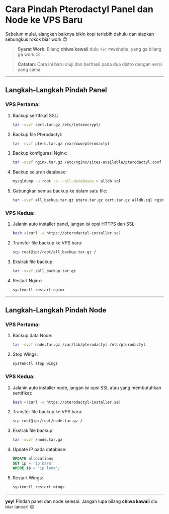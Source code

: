 # **Cara Pindah Pterodactyl Panel dan Node ke VPS Baru**

Sebelum mulai, alangkah baiknya bikin kopi terlebih dahulu dan siapkan sebungkus rokok biar work 😊

> **Syarat Work**: Bilang **chiwa kawaii** dulu >\\< mwehehe, yang ga bilang ga work :3

> **Catatan**: Cara ini baru diuji dan berhasil pada dua distro dengan versi yang sama.

---

## **Langkah-Langkah Pindah Panel**

### **VPS Pertama:**

1. Backup sertifikat SSL:
    ```bash
    tar -cvzf cert.tar.gz /etc/letsencrypt/
    ```

2. Backup file Pterodactyl:
    ```bash
    tar -cvzf ptero.tar.gz /var/www/pterodactyl
    ```

3. Backup konfigurasi Nginx:
    ```bash
    tar -cvzf nginx.tar.gz /etc/nginx/sites-available/pterodactyl.conf
    ```

4. Backup seluruh database:
    ```bash
    mysqldump -u root -p --all-databases > alldb.sql
    ```

5. Gabungkan semua backup ke dalam satu file:
    ```bash
    tar -cvzf all_backup.tar.gz ptero.tar.gz cert.tar.gz alldb.sql nginx.tar.gz
    ```

### **VPS Kedua:**

1. Jalanin auto installer panel, jangan isi opsi HTTPS dan SSL:
    ```bash
    bash <(curl -s https://pterodactyl-installer.se)
    ```

2. Transfer file backup ke VPS baru:
    ```bash
    scp root@ip:/root/all_backup.tar.gz /
    ```

3. Ekstrak file backup:
    ```bash
    tar -xvzf /all_backup.tar.gz
    ```

4. Restart Nginx:
    ```bash
    systemctl restart nginx
    ```

---

## **Langkah-Langkah Pindah Node**

### **VPS Pertama:**

1. Backup data Node:
    ```bash
    tar -cvzf node.tar.gz /var/lib/pterodactyl /etc/pterodactyl
    ```

2. Stop Wings:
    ```bash
    systemctl stop wings
    ```

### **VPS Kedua:**

1. Jalanin auto installer node, jangan isi opsi SSL atau yang membutuhkan sertifikat:
    ```bash
    bash <(curl -s https://pterodactyl-installer.se)
    ```

2. Transfer file backup ke VPS baru:
    ```bash
    scp root@ip:/root/node.tar.gz /
    ```

3. Ekstrak file backup:
    ```bash
    tar -xvzf /node.tar.gz
    ```

4. Update IP pada database:
    ```sql
    UPDATE allocations
    SET ip = 'ip baru'
    WHERE ip = 'ip lama';
    ```

5. Restart Wings:
    ```bash
    systemctl restart wings
    ```

---

**yey!** Pindah panel dan node selesai. Jangan lupa bilang **chiwa kawaii** dlu biar lancar! 😊
